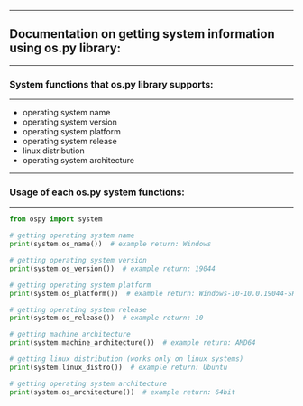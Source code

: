 ------------------------
## Documentation on getting system information using os.py library:
------------------------
### System functions that os.py library supports:
------------------------

* operating system name
* operating system version
* operating system platform
* operating system release
* linux distribution
* operating system architecture

------------------------
### Usage of each os.py system functions:
------------------------

```python
from ospy import system

# getting operating system name
print(system.os_name())  # example return: Windows

# getting operating system version
print(system.os_version())  # example return: 19044

# getting operating system platform
print(system.os_platform())  # example return: Windows-10-10.0.19044-SP0

# getting operating system release
print(system.os_release())  # example return: 10

# getting machine architecture
print(system.machine_architecture())  # example return: AMD64

# getting linux distribution (works only on linux systems)
print(system.linux_distro())  # example return: Ubuntu

# getting operating system architecture
print(system.os_architecture())  # example return: 64bit
```